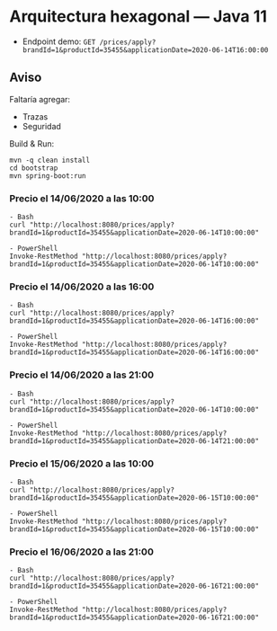 # Arquitectura hexagonal  — Java 11
- Endpoint demo: `GET /prices/apply?brandId=1&productId=35455&applicationDate=2020-06-14T16:00:00`

## Aviso
Faltaría agregar:

* Trazas
* Seguridad

Build & Run:
```
mvn -q clean install
cd bootstrap
mvn spring-boot:run
```

### Precio el 14/06/2020 a las 10:00

```
- Bash
curl "http://localhost:8080/prices/apply?brandId=1&productId=35455&applicationDate=2020-06-14T10:00:00"

- PowerShell
Invoke-RestMethod "http://localhost:8080/prices/apply?brandId=1&productId=35455&applicationDate=2020-06-14T10:00:00"
```

### Precio el 14/06/2020 a las 16:00

```
- Bash
curl "http://localhost:8080/prices/apply?brandId=1&productId=35455&applicationDate=2020-06-14T16:00:00"

- PowerShell
Invoke-RestMethod "http://localhost:8080/prices/apply?brandId=1&productId=35455&applicationDate=2020-06-14T16:00:00"
```

### Precio el 14/06/2020 a las 21:00

```
- Bash
curl "http://localhost:8080/prices/apply?brandId=1&productId=35455&applicationDate=2020-06-14T10:00:00"

- PowerShell
Invoke-RestMethod "http://localhost:8080/prices/apply?brandId=1&productId=35455&applicationDate=2020-06-14T21:00:00"
```

### Precio el 15/06/2020 a las 10:00

```
- Bash
curl "http://localhost:8080/prices/apply?brandId=1&productId=35455&applicationDate=2020-06-15T10:00:00"

- PowerShell
Invoke-RestMethod "http://localhost:8080/prices/apply?brandId=1&productId=35455&applicationDate=2020-06-15T10:00:00"
```

### Precio el 16/06/2020 a las 21:00

```
- Bash
curl "http://localhost:8080/prices/apply?brandId=1&productId=35455&applicationDate=2020-06-16T21:00:00"

- PowerShell
Invoke-RestMethod "http://localhost:8080/prices/apply?brandId=1&productId=35455&applicationDate=2020-06-16T21:00:00"
```
